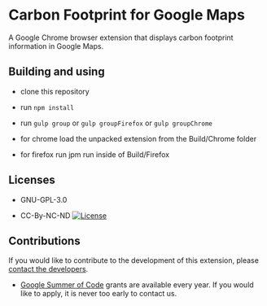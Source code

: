 Carbon Footprint for Google Maps
================================

A Google Chrome browser extension that displays carbon footprint information in Google Maps.

Building and using
------------------

* clone this repository

* run `npm install`

* run `gulp group` or `gulp groupFirefox` or `gulp groupChrome`

* for chrome load the unpacked extension from the Build/Chrome folder

* for firefox run jpm run inside of Build/Firefox


Licenses
--------

* GNU-GPL-3.0

* CC-By-NC-ND [![License](https://i.creativecommons.org/l/by-nc-nd/4.0/88x31.png)](http://creativecommons.org/licenses/by-nc-nd/4.0/)


Contributions
-------------

If you would like to contribute to the development of this extension, please [contact the developers](mailto:bruno.wp@gmail.com).

* [Google Summer of Code](GoogleSummerOfCode.md) grants are available every year. If you would like to apply, it is never too early to contact us. 